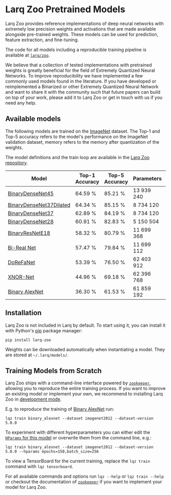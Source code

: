 # Larq Zoo Pretrained Models

Larq Zoo provides reference implementations of deep neural networks with extremely low precision weights and activations that are made available alongside pre-trained weights.
These models can be used for prediction, feature extraction, and fine-tuning.

The code for all models including a reproducible training pipeline is available at [`larq/zoo`](https://github.com/larq/zoo).

We believe that a collection of tested implementations with pretrained weights is greatly beneficial for the field of Extremely Quantized Neural Networks. To improve reproducibility we have implemented a few commonly used models found in the literature. If you have developed or reimplemented a Binarized or other Extremely Quantized Neural Network and want to share it with the community such that future papers can build on top of your work, please add it to Larq Zoo or get in touch with us if you need any help.

## Available models

The following models are trained on the [ImageNet](http://image-net.org/) dataset. The Top-1 and Top-5 accuracy refers to the model's performance on the ImageNet validation dataset, memory refers to the memory after quantization of the weights.

The model definitions and the train loop are available in the [Larq Zoo repository](https://github.com/larq/zoo).

| Model                                                             | Top-1 Accuracy | Top-5 Accuracy | Parameters | Memory   |
| ----------------------------------------------------------------- | -------------- | -------------- | ---------- | -------- |
| [BinaryDenseNet45](/api/larq_zoo/#binarydensenet45)               | 64.59 %        | 85.21 %        | 13 939 240 | 7.54 MB  |
| [BinaryDenseNet37Dilated](/api/larq_zoo/#binarydensenet37dilated) | 64.34 %        | 85.15 %        | 8 734 120  | 5.25 MB  |
| [BinaryDenseNet37](/api/larq_zoo/#binarydensenet37)               | 62.89 %        | 84.19 %        | 8 734 120  | 5.25 MB  |
| [BinaryDenseNet28](/api/larq_zoo/#binarydensenet28)               | 60.91 %        | 82.83 %        | 5 150 504  | 4.12 MB  |
| [BinaryResNetE18](/api/larq_zoo/#binaryresnete18)                 | 58.32 %        | 80.79 %        | 11 699 368 | 4.03 MB  |
| [Bi-Real Net](/api/larq_zoo/#birealnet)                           | 57.47 %        | 79.84 %        | 11 699 112 | 4.03 MB  |
| [DoReFaNet](/api/larq_zoo/#dorefanet)                             | 53.39 %        | 76.50 %        | 62 403 912 | 22.84 MB |
| [XNOR-Net](/api/larq_zoo/#xnornet)                                | 44.96 %        | 69.18 %        | 62 396 768 | 22.81 MB |
| [Binary AlexNet](/api/larq_zoo/#binaryalexnet)                    | 36.30 %        | 61.53 %        | 61 859 192 | 7.49 MB  |

## Installation

Larq Zoo is not included in Larq by default. To start using it, you can install it with Python's [pip](https://pip.pypa.io/en/stable/) package manager:

```shell
pip install larq-zoo
```

Weights can be downloaded automatically when instantiating a model. They are stored at `~/.larq/models/`.

## Training Models from Scratch

Larq Zoo ships with a command-line interface powered by [`zookeeper`](https://github.com/larq/zookeeper/), allowing you to reproduce the entire training process. If you want to improve an existing model or implement your own, we recommend to installing Larq Zoo in [development mode](https://github.com/larq/zoo/blob/master/CONTRIBUTING.md#project-setup).

E.g. to reproduce the training of [Binary AlexNet](/models/api/#binaryalexnet) run:

```shell
lqz train binary_alexnet --dataset imagenet2012 --dataset-version 5.0.0
```

To experiment with different hyperparameters you can either edit the [`HParams` for this model](https://github.com/larq/zoo/blob/master/larq_zoo/binarynet.py#L72-L85) or overwrite them from the command line, e.g.:

```shell
lqz train binary_alexnet --dataset imagenet2012 --dataset-version 5.0.0 --hparams epochs=150,batch_size=256
```

To view a TensorBoard for the current training, replace the `lqz train` command with `lqz tensorboard`.

For all available commands and options run `lqz --help` or `lqz train --help` or checkout the documentation of [`zookeeper`](https://github.com/larq/zookeeper/) if you want to implement your model for Larq Zoo.
